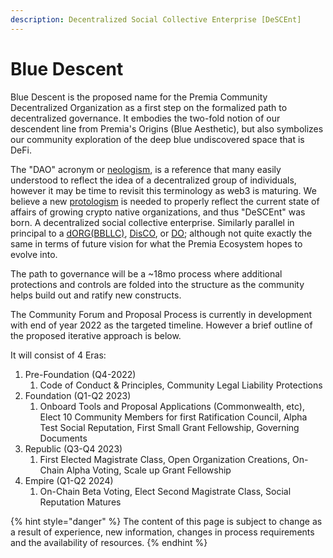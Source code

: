 ```yaml
---
description: Decentralized Social Collective Enterprise [DeSCEnt]
---
```


# Blue Descent

Blue Descent is the proposed name for the Premia Community Decentralized Organization as a first step on the formalized path to decentralized governance.  It embodies the two-fold notion of our descendent line from Premia's Origins (Blue Aesthetic), but also symbolizes our community exploration of the deep blue undiscovered space that is DeFi.

The "DAO" acronym or [neologism](https://en.wikipedia.org/wiki/Neologism), is a reference that many easily understood to reflect the idea of a decentralized group of individuals, however it may be time to revisit this terminology as web3 is maturing.  We believe a new [protologism](https://en.wikipedia.org/wiki/Protologism) is needed to properly reflect the current state of affairs of growing crypto native organizations, and thus "DeSCEnt" was born.  A decentralized social collective enterprise.  Similarly parallel in principal to a [dORG(BBLLC)](https://github.com/dOrgTech/LL-DAO), [DisCO](https://disco.coop/wp-content/uploads/2019/11/DisCO\_Manifesto-v.1.pdf), or [DO](https://www.capitol.tn.gov/Bills/112/Amend/HA0748.pdf); although not quite exactly the same in terms of future vision for what the Premia Ecosystem hopes to evolve into.

The path to governance will be a \~18mo process where additional protections and controls are folded into the structure as the community helps build out and ratify new constructs. &#x20;

The Community Forum and Proposal Process is currently in development with end of year 2022 as the targeted timeline.  However a brief outline of the proposed iterative approach is below.&#x20;

It will consist of 4 Eras:

1. Pre-Foundation (Q4-2022)
   1. Code of Conduct & Principles, Community Legal Liability Protections
2. Foundation (Q1-Q2 2023)
   1. Onboard Tools and Proposal Applications (Commonwealth, etc), Elect 10 Community Members for first Ratification Council, Alpha Test Social Reputation, First Small Grant Fellowship, Governing Documents
3. Republic (Q3-Q4 2023)
   1. First Elected Magistrate Class, Open Organization Creations, On-Chain Alpha Voting, Scale up Grant Fellowship
4. Empire (Q1-Q2 2024)
   1. On-Chain Beta Voting, Elect Second Magistrate Class, Social Reputation Matures

{% hint style="danger" %}
The content of this page is subject to change as a result of experience, new information, changes in process requirements and the availability of resources.
{% endhint %}
